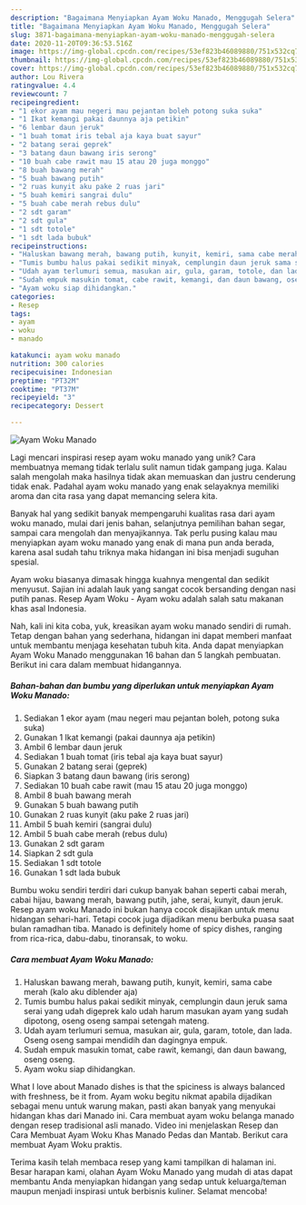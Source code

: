 ```yaml
---
description: "Bagaimana Menyiapkan Ayam Woku Manado, Menggugah Selera"
title: "Bagaimana Menyiapkan Ayam Woku Manado, Menggugah Selera"
slug: 3871-bagaimana-menyiapkan-ayam-woku-manado-menggugah-selera
date: 2020-11-20T09:36:53.516Z
image: https://img-global.cpcdn.com/recipes/53ef823b46089880/751x532cq70/ayam-woku-manado-foto-resep-utama.jpg
thumbnail: https://img-global.cpcdn.com/recipes/53ef823b46089880/751x532cq70/ayam-woku-manado-foto-resep-utama.jpg
cover: https://img-global.cpcdn.com/recipes/53ef823b46089880/751x532cq70/ayam-woku-manado-foto-resep-utama.jpg
author: Lou Rivera
ratingvalue: 4.4
reviewcount: 7
recipeingredient:
- "1 ekor ayam mau negeri mau pejantan boleh potong suka suka"
- "1 Ikat kemangi pakai daunnya aja petikin"
- "6 lembar daun jeruk"
- "1 buah tomat iris tebal aja kaya buat sayur"
- "2 batang serai geprek"
- "3 batang daun bawang iris serong"
- "10 buah cabe rawit mau 15 atau 20 juga monggo"
- "8 buah bawang merah"
- "5 buah bawang putih"
- "2 ruas kunyit aku pake 2 ruas jari"
- "5 buah kemiri sangrai dulu"
- "5 buah cabe merah rebus dulu"
- "2 sdt garam"
- "2 sdt gula"
- "1 sdt totole"
- "1 sdt lada bubuk"
recipeinstructions:
- "Haluskan bawang merah, bawang putih, kunyit, kemiri, sama cabe merah (kalo aku diblender aja)"
- "Tumis bumbu halus pakai sedikit minyak, cemplungin daun jeruk sama serai yang udah digeprek kalo udah harum masukan ayam yang sudah dipotong, oseng oseng sampai setengah mateng."
- "Udah ayam terlumuri semua, masukan air, gula, garam, totole, dan lada. Oseng oseng sampai mendidih dan dagingnya empuk."
- "Sudah empuk masukin tomat, cabe rawit, kemangi, dan daun bawang, oseng oseng."
- "Ayam woku siap dihidangkan."
categories:
- Resep
tags:
- ayam
- woku
- manado

katakunci: ayam woku manado 
nutrition: 300 calories
recipecuisine: Indonesian
preptime: "PT32M"
cooktime: "PT37M"
recipeyield: "3"
recipecategory: Dessert

---
```



![Ayam Woku Manado](https://img-global.cpcdn.com/recipes/53ef823b46089880/751x532cq70/ayam-woku-manado-foto-resep-utama.jpg)

Lagi mencari inspirasi resep ayam woku manado yang unik? Cara membuatnya memang tidak terlalu sulit namun tidak gampang juga. Kalau salah mengolah maka hasilnya tidak akan memuaskan dan justru cenderung tidak enak. Padahal ayam woku manado yang enak selayaknya memiliki aroma dan cita rasa yang dapat memancing selera kita.

Banyak hal yang sedikit banyak mempengaruhi kualitas rasa dari ayam woku manado, mulai dari jenis bahan, selanjutnya pemilihan bahan segar, sampai cara mengolah dan menyajikannya. Tak perlu pusing kalau mau menyiapkan ayam woku manado yang enak di mana pun anda berada, karena asal sudah tahu triknya maka hidangan ini bisa menjadi suguhan spesial.

Ayam woku biasanya dimasak hingga kuahnya mengental dan sedikit menyusut. Sajian ini adalah lauk yang sangat cocok bersanding dengan nasi putih panas. Resep Ayam Woku - Ayam woku adalah salah satu makanan khas asal Indonesia.


Nah, kali ini kita coba, yuk, kreasikan ayam woku manado sendiri di rumah. Tetap dengan bahan yang sederhana, hidangan ini dapat memberi manfaat untuk membantu menjaga kesehatan tubuh kita. Anda dapat menyiapkan Ayam Woku Manado menggunakan 16 bahan dan 5 langkah pembuatan. Berikut ini cara dalam membuat hidangannya.

<!--inarticleads1-->

##### Bahan-bahan dan bumbu yang diperlukan untuk menyiapkan Ayam Woku Manado:

1. Sediakan 1 ekor ayam (mau negeri mau pejantan boleh, potong suka suka)
1. Gunakan 1 Ikat kemangi (pakai daunnya aja petikin)
1. Ambil 6 lembar daun jeruk
1. Sediakan 1 buah tomat (iris tebal aja kaya buat sayur)
1. Gunakan 2 batang serai (geprek)
1. Siapkan 3 batang daun bawang (iris serong)
1. Sediakan 10 buah cabe rawit (mau 15 atau 20 juga monggo)
1. Ambil 8 buah bawang merah
1. Gunakan 5 buah bawang putih
1. Gunakan 2 ruas kunyit (aku pake 2 ruas jari)
1. Ambil 5 buah kemiri (sangrai dulu)
1. Ambil 5 buah cabe merah (rebus dulu)
1. Gunakan 2 sdt garam
1. Siapkan 2 sdt gula
1. Sediakan 1 sdt totole
1. Gunakan 1 sdt lada bubuk


Bumbu woku sendiri terdiri dari cukup banyak bahan seperti cabai merah, cabai hijau, bawang merah, bawang putih, jahe, serai, kunyit, daun jeruk. Resep ayam woku Manado ini bukan hanya cocok disajikan untuk menu hidangan sehari-hari. Tetapi cocok juga dijadikan menu berbuka puasa saat bulan ramadhan tiba. Manado is definitely home of spicy dishes, ranging from rica-rica, dabu-dabu, tinoransak, to woku. 

<!--inarticleads2-->

##### Cara membuat Ayam Woku Manado:

1. Haluskan bawang merah, bawang putih, kunyit, kemiri, sama cabe merah (kalo aku diblender aja)
1. Tumis bumbu halus pakai sedikit minyak, cemplungin daun jeruk sama serai yang udah digeprek kalo udah harum masukan ayam yang sudah dipotong, oseng oseng sampai setengah mateng.
1. Udah ayam terlumuri semua, masukan air, gula, garam, totole, dan lada. Oseng oseng sampai mendidih dan dagingnya empuk.
1. Sudah empuk masukin tomat, cabe rawit, kemangi, dan daun bawang, oseng oseng.
1. Ayam woku siap dihidangkan.


What I love about Manado dishes is that the spiciness is always balanced with freshness, be it from. Ayam woku begitu nikmat apabila dijadikan sebagai menu untuk warung makan, pasti akan banyak yang menyukai hidangan khas dari Manado ini. Cara membuat ayam woku belanga manado dengan resep tradisional asli manado. Video ini menjelaskan Resep dan Cara Membuat Ayam Woku Khas Manado Pedas dan Mantab. Berikut cara membuat Ayam Woku praktis. 

Terima kasih telah membaca resep yang kami tampilkan di halaman ini. Besar harapan kami, olahan Ayam Woku Manado yang mudah di atas dapat membantu Anda menyiapkan hidangan yang sedap untuk keluarga/teman maupun menjadi inspirasi untuk berbisnis kuliner. Selamat mencoba!
